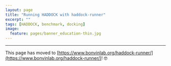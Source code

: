 ```yaml
---
layout: page
title: "Running HADDOCK with haddock-runner"
excerpt: ""
tags: [HADDOCK, benchmark, docking]
image:
  feature: pages/banner_education-thin.jpg
---
```


***

This page has moved to [https://www.bonvinlab.org/haddock-runner/](https://www.bonvinlab.org/haddock-runner/)! 🤓
